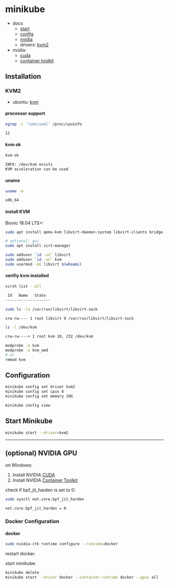 # minikube

- docs
  - [start](https://minikube.sigs.k8s.io/docs/start)
  - [config](https://minikube.sigs.k8s.io/docs/handbook/config/)
  - [nvidia](https://minikube.sigs.k8s.io/docs/tutorials/nvidia/)
  - drivers: [kvm2](https://minikube.sigs.k8s.io/docs/drivers/kvm2/)
- nvidia:
  - [cuda](https://docs.nvidia.com/cuda/cuda-installation-guide-linux/)
  - [container toolkit](https://docs.nvidia.com/datacenter/cloud-native/container-toolkit/latest/install-guide.html)

## Installation

### KVM2

- ubuntu: [kvm](https://help.ubuntu.com/community/KVM/Installation)

#### processor support

```bash
egrep -c '(vmx|svm)' /proc/cpuinfo

12
```

#### kvm ok

```bash
kvm-ok

INFO: /dev/kvm exists
KVM acceleration can be used
```

#### uname

```bash
uname -m

x86_64
```

#### install KVM

Bionic 18.04 LTS+:

```bash
sudo apt install qemu-kvm libvirt-daemon-system libvirt-clients bridge-utils

# optional: gui
sudo apt install virt-manager
```

```bash
sudo adduser `id -un` libvirt
sudo adduser `id -un` kvm
sudo usermod -aG libvirt $(whoami)
```

#### verifiy kvm installed

```bash
virsh list --all

 Id   Name   State
--------------------
```

```bash
sudo ls -la /var/run/libvirt/libvirt-sock

srw-rw---- 1 root libvirt 0 /var/run/libvirt/libvirt-sock
```

```bash
ls -l /dev/kvm

crw-rw----+ 1 root kvm 10, 232 /dev/kvm
```

```bash
modprobe -a kvm
modprobe -a kvm_amd
# or
rmmod kvm
```

## Configuration

```bash
minikube config set driver kvm2
minikube config set cpus 6
minikube config set memory 10G
```

```bash
minikube config view
```

## Start Minikube

```bash
minikube start --driver=kvm2
```

---

## (optional) NVIDIA GPU

on Windows:

1. Install NVIDIA [CUDA](https://docs.nvidia.com/cuda/cuda-installation-guide-linux/)
1. Install NVIDIA [Container Toolkit](https://docs.nvidia.com/datacenter/cloud-native/container-toolkit/latest/install-guide.html)

check if bpf_jit_harden is set to 0:

```bash
sudo sysctl net.core.bpf_jit_harden

net.core.bpf_jit_harden = 0
```

### Docker Configuration

#### docker

```bash
sudo nvidia-ctk runtime configure --runtime=docker
```

restart docker.

start minikube:

```bash
minikube delete
minikube start --driver docker --container-runtime docker --gpus all
```


